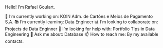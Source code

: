 Hello! I'm Rafael Goulart.

💼 I’m currently working on: KOIN Adm. de Cartões e Meios de Pagamento S.A.
📚 I’m currently learning: Data Engineer
📊 I’m looking to collaborate on: Projects de Data Enginner
🤔 I’m looking for help with: Portfolio Tips in Data Engineering
💬 Ask me about: Database
📫 How to reach me: By my available contacts.

